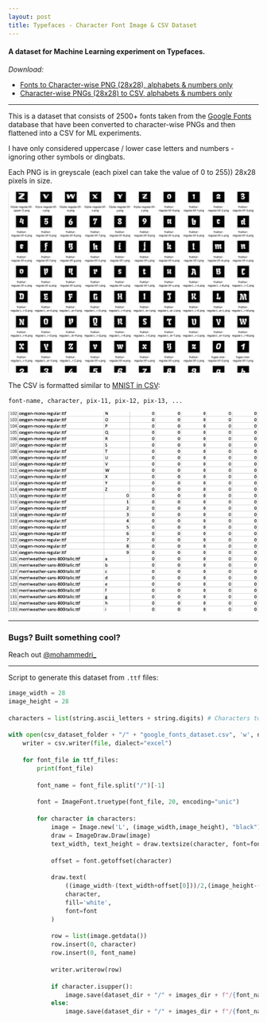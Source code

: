 ```yaml
---
layout: post
title: Typefaces - Character Font Image & CSV Dataset
---
```


#### A dataset for Machine Learning experiment on Typefaces.

_Download:_
- [Fonts to Character-wise PNG (28x28), alphabets & numbers only](https://console.cloud.google.com/storage/browser/open-fonts-dataset/images)
- [Character-wise PNGs (28x28) to CSV, alphabets & numbers only](https://console.cloud.google.com/storage/browser/open-fonts-dataset/csv)

---

This is a dataset that consists of 2500+ fonts taken from the [Google Fonts](https://fonts.google.com/) database that have been converted to character-wise PNGs and then flattened into a CSV for ML experiments.

I have only considered uppercase / lower case letters and numbers - ignoring other symbols or dingbats.

Each PNG is in greyscale (each pixel can take the value of 0 to 255)) 28x28 pixels in size.

![](../_site/images/screenshot-fonts.png)

The CSV is formatted similar to [MNIST in CSV](https://pjreddie.com/projects/mnist-in-csv/):

```
font-name, character, pix-11, pix-12, pix-13, ...
```

![](../_site/images/screenshot-csv.png)

---

### Bugs? Built something cool?

Reach out [@mohammedri_](https://twitter.com/mohammedri_)

---

Script to generate this dataset from `.ttf` files:
```python
image_width = 28
image_height = 28

characters = list(string.ascii_letters + string.digits) # Characters to consider, ignoring symbols

with open(csv_dataset_folder + "/" + "google_fonts_dataset.csv", 'w', newline='') as file:
    writer = csv.writer(file, dialect="excel")
    
    for font_file in ttf_files:
        print(font_file)

        font_name = font_file.split("/")[-1]

        font = ImageFont.truetype(font_file, 20, encoding="unic")

        for character in characters:    
            image = Image.new('L', (image_width,image_height), "black")
            draw = ImageDraw.Draw(image)
            text_width, text_height = draw.textsize(character, font=font)

            offset = font.getoffset(character)

            draw.text(
                ((image_width-(text_width+offset[0]))/2,(image_height-(text_height+offset[1]))/2), 
                character, 
                fill='white', 
                font=font
            )

            row = list(image.getdata())
            row.insert(0, character)
            row.insert(0, font_name)
            
            writer.writerow(row)
            
            if character.isupper():
                image.save(dataset_dir + "/" + images_dir + f"/{font_name}-upper-{character}.png", "PNG")
            else:
                image.save(dataset_dir + "/" + images_dir + f"/{font_name}-{character}.png", "PNG")
```